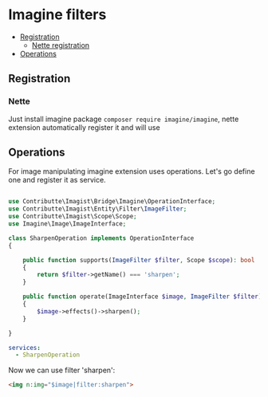 # Imagine filters

- [Registration](#registration)
  - [Nette registration](#nette)
- [Operations](#operations)

## Registration

### Nette

Just install imagine package `composer require imagine/imagine`, nette extension automatically register
it and will use

## Operations

For image manipulating imagine extension uses operations. Let's go define one and register it as service.

```php

use Contributte\Imagist\Bridge\Imagine\OperationInterface;
use Contributte\Imagist\Entity\Filter\ImageFilter;
use Contributte\Imagist\Scope\Scope;
use Imagine\Image\ImageInterface;

class SharpenOperation implements OperationInterface
{

    public function supports(ImageFilter $filter, Scope $scope): bool
    {
        return $filter->getName() === 'sharpen';
    }

    public function operate(ImageInterface $image, ImageFilter $filter): void
    {
        $image->effects()->sharpen();
    }

}

```

```yaml
services:
  - SharpenOperation
```

Now we can use filter 'sharpen':

```html
<img n:img="$image|filter:sharpen">
```
